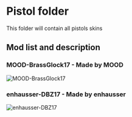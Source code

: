 # Pistol folder
This folder will contain all pistols skins

## Mod list and description

### MOOD-BrassGlock17 - Made by MOOD
![MOOD-BrassGlock17](https://i.imgur.com/TxDMyl6.png)

### enhausser-DBZ17 - Made by enhausser
![enhausser-DBZ17](https://i.imgur.com/CIXxG17.jpg)
